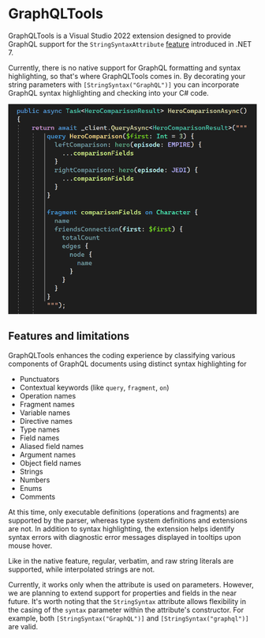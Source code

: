 # GraphQLTools

GraphQLTools is a Visual Studio 2022 extension designed to provide GraphQL support for the `StringSyntaxAttribute` [feature]([http](https://github.com/dotnet/runtime/issues/62505)) introduced in .NET 7.

Currently, there is no native support for GraphQL formatting and syntax highlighting, so that's where GraphQLTools comes in. By decorating your string parameters with `[StringSyntax("GraphQL")]` you can incorporate GraphQL syntax highlighting and checking into your C# code.

![Syntax highlighting](images/syntax-highlighting.png)

## Features and limitations

GraphQLTools enhances the coding experience by classifying various components of GraphQL documents using distinct syntax highlighting for

- Punctuators
- Contextual keywords (like `query`, `fragment`, `on`)
- Operation names
- Fragment names
- Variable names
- Directive names
- Type names
- Field names
- Aliased field names
- Argument names
- Object field names
- Strings
- Numbers
- Enums
- Comments

At this time, only executable definitions (operations and fragments) are supported by the parser, whereas type system definitions and extensions are not. In addition to syntax highlighting, the extension helps identify syntax errors with diagnostic error messages displayed in tooltips upon mouse hover.

Like in the native feature, regular, verbatim, and raw string literals are supported, while interpolated strings are not.

Currently, it works only when the attribute is used on parameters. However, we are planning to extend support for properties and fields in the near future. It's worth noting that the `StringSyntax` attribute allows flexibility in the casing of the `syntax` parameter within the attribute's constructor. For example, both `[StringSyntax("GraphQL")]` and `[StringSyntax("graphql")]` are valid.
